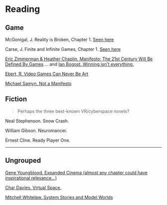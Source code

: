 # Reading

## Game

McGonigal, J. Reality is Broken, Chapter 1. [Seen here](http://hci.stanford.edu/courses/cs047n/readings/Reality_is_Broken.pdf)

Carse, J. Finite and Infinite Games, Chapter 1. [Seen here](http://wtf.tw/ref/carse.pdf)

[Eric Zimmerman & Heather Chaplin. Manifesto: The 21st Century Will Be Defined By Games](http://kotaku.com/manifesto-the-21st-century-will-be-defined-by-games-1275355204)
... and [Ian Bogost. Winning isn't everything.](https://medium.com/matter/winning-isnt-everything-255b3a26d1cf)

[Ebert, R. Video Games Can Never Be Art](http://www.rogerebert.com/rogers-journal/video-games-can-never-be-art)

[Michael Samyn. Not a Manifesto](http://notgames.org/blog/2010/03/19/not-a-manifesto/)

## Fiction

> Perhaps the three best-known VR/cyberspace novels?

Neal Stephenson. Snow Crash.

William Gibson. Neuromancer.

Ernest Cline. Ready Player One.

---

## Ungrouped

[Gene Youngblood. Expanded Cinema (almost any chapter could have inspirational relevance...)](http://www.vasulka.org/Kitchen/PDF_ExpandedCinema/book.pdf)

[Char Davies. Virtual Space.](http://www.immersence.com) 

[Mitchell Whitelaw. System Stories and Model Worlds](http://art.runme.org/1140026085-5226-0/system_stories.pdf)